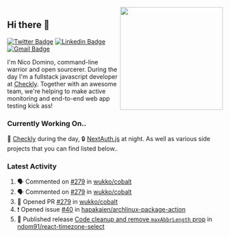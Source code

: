 <img align="right" src="https://user-images.githubusercontent.com/7415984/172472491-91b16eac-fa22-4ecf-92df-d687139fd1f9.gif" width="240" />

## Hi there 👋

[![Twitter Badge](https://img.shields.io/badge/-@ndom91-1ca0f1?style=flat-square&labelColor=1ca0f1&logo=twitter&logoColor=white&link=https://twitter.com/ndom91)](https://twitter.com/ndom91) [![Linkedin Badge](https://img.shields.io/badge/-ndom91-blue?style=flat-square&logo=Linkedin&logoColor=white&link=https://www.linkedin.com/in/ndom91/)](https://www.linkedin.com/in/ndom91/) [![Gmail Badge](https://img.shields.io/badge/-yo@ndo.dev-c14438?style=flat-square&logo=mail.ru&logoColor=white&link=mailto:yo@ndo.dev)](mailto:yo@ndo.dev)

I'm Nico Domino, command-line warrior and open sourcerer. During the day I'm a fullstack javascript developer at [Checkly](https://checklyhq.com). Together with an awesome team, we're helping to make active monitoring and end-to-end web app testing kick ass!

### Currently Working On..

🦝 [Checkly](https://checklyhq.com) during the day, 🔒 [NextAuth.js](https://github.com/nextauthjs/next-auth) at night. As well as various side projects that you can find listed below..

<!--START_SECTION_PROFILE_VIEWS:readme-info-->
<!--END_SECTION_PROFILE_VIEWS:readme-info-->

<!--START_SECTION_DAILY_COMMIT:readme-info-->
<!--END_SECTION_DAILY_COMMIT:readme-info-->

<!--START_SECTION_WEEKLY_COMMIT:readme-info-->
<!--END_SECTION_WEEKLY_COMMIT:readme-info-->

### Latest Activity

<!--START_SECTION:activity-->
1. 🗣 Commented on [#279](https://github.com/wukko/cobalt/pull/279#issuecomment-1862794868) in [wukko/cobalt](https://github.com/wukko/cobalt)
2. 🗣 Commented on [#279](https://github.com/wukko/cobalt/pull/279#issuecomment-1862793016) in [wukko/cobalt](https://github.com/wukko/cobalt)
3. 💪 Opened PR [#279](https://github.com/wukko/cobalt/pull/279) in [wukko/cobalt](https://github.com/wukko/cobalt)
4. ❗ Opened issue [#40](https://github.com/hapakaien/archlinux-package-action/issues/40) in [hapakaien/archlinux-package-action](https://github.com/hapakaien/archlinux-package-action)
5. 🚀 Published release [Code cleanup and remove `maxAbbrLength` prop](https://github.com/ndom91/react-timezone-select/releases/tag/v3.0.2) in [ndom91/react-timezone-select](https://github.com/ndom91/react-timezone-select)
<!--END_SECTION:activity-->
